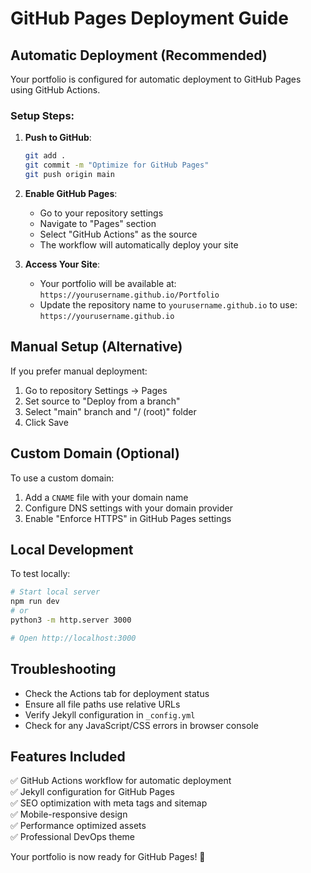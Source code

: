 # GitHub Pages Deployment Guide

## Automatic Deployment (Recommended)

Your portfolio is configured for automatic deployment to GitHub Pages using GitHub Actions.

### Setup Steps:

1. **Push to GitHub**:
   ```bash
   git add .
   git commit -m "Optimize for GitHub Pages"
   git push origin main
   ```

2. **Enable GitHub Pages**:
   - Go to your repository settings
   - Navigate to "Pages" section
   - Select "GitHub Actions" as the source
   - The workflow will automatically deploy your site

3. **Access Your Site**:
   - Your portfolio will be available at: `https://yourusername.github.io/Portfolio`
   - Update the repository name to `yourusername.github.io` to use: `https://yourusername.github.io`

## Manual Setup (Alternative)

If you prefer manual deployment:

1. Go to repository Settings → Pages
2. Set source to "Deploy from a branch"
3. Select "main" branch and "/ (root)" folder
4. Click Save

## Custom Domain (Optional)

To use a custom domain:

1. Add a `CNAME` file with your domain name
2. Configure DNS settings with your domain provider
3. Enable "Enforce HTTPS" in GitHub Pages settings

## Local Development

To test locally:

```bash
# Start local server
npm run dev
# or
python3 -m http.server 3000

# Open http://localhost:3000
```

## Troubleshooting

- Check the Actions tab for deployment status
- Ensure all file paths use relative URLs
- Verify Jekyll configuration in `_config.yml`
- Check for any JavaScript/CSS errors in browser console

## Features Included

✅ GitHub Actions workflow for automatic deployment  
✅ Jekyll configuration for GitHub Pages  
✅ SEO optimization with meta tags and sitemap  
✅ Mobile-responsive design  
✅ Performance optimized assets  
✅ Professional DevOps theme  

Your portfolio is now ready for GitHub Pages! 🚀
